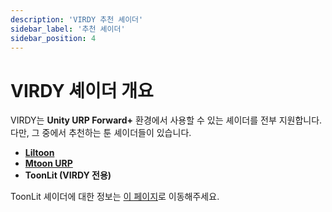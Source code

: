```yaml
---
description: 'VIRDY 추천 셰이더'
sidebar_label: '추천 셰이더'
sidebar_position: 4
---
```


# VIRDY 셰이더 개요

VIRDY는 <span class="highlight_text">**Unity URP Forward+**</span> 환경에서 사용할 수 있는 셰이더를 전부 지원합니다. <br/>
다만, 그 중에서 추천하는 툰 셰이더들이 있습니다.

- <a href="https://lilxyzw.github.io/lilToon/#/" target="_blank" class="custom-link"> **Liltoon**</a>
- <a href="https://github.com/vrm-c/UniVRM/releases?page=2" target="_black" class="custom-link">**Mtoon URP**</a>
- **ToonLit (VIRDY 전용)**

ToonLit 셰이더에 대한 정보는 <a href="/VIRDY-Docs/docs/virdy-docs-shader/ToonLit" class="custom-link">이 페이지</a>로 이동해주세요.
